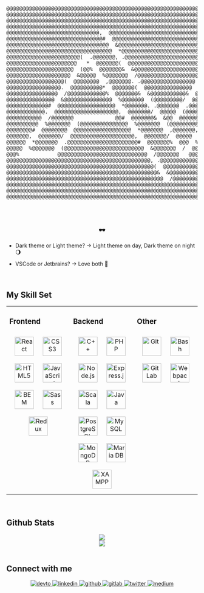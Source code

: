 <!-- <div align="center">
<img src="https://rishavanand.github.io/static/images/greetings.gif" align="center" style="width: 100%" />
</div>   -->

<pre>
<p align="center">

@@@@@@@@@@@@@@@@@@@@@@@@@@@@@@@@@@@@@@@@@@@@@@@@@@@@@@@@@@@@@@@@@@@@@@@@@@@@@@@@
@@@@@@@@@@@@@@@@@@@@@@@@@@@@@@@@@@@@@@@@@@@@@@@@@@@@@@@@@@@@@@@@@@@@@@@@@@@@@@@@
@@@@@@@@@@@@@@@@@@@@@@@@@@@@@@@@@@@@@@@@@@@@@@@@@@@@@@@@@@@@@@@@@@@@@@@@@@@@@@@@
@@@@@@@@@@@@@@@@@@@@@@@@@@@@@@@@@@@@@@@@@@@@@@@@@@@@@@@@@@@@@@@@@@@@@@@@@@@@@@@@
@@@@@@@@@@@@@@@@@@@@@@@@@@@@@,  @@@@@@@@@@@@@@@@@@@@@@@@@@@@@@@@@@@@@@@@@@@@@@@@
@@@@@@@@@@@@@@@@@@@@@@@@@@@@@@#  @@@@@@@@@@@@@@@@@@@@@@@@@@@@@@@@@@@@@@@@@@@@@@@
@@@@@@@@@@@@@@@@@@@@@@@@@@@@@@@@  &@@@@@@@@@@@@@@@@@@@@@@@@@@@@@@@@@@@@@@@@@@@@@
@@@@@@@@@@@@@@@@@@@@@@@@@@@@@@@@@  *@@@@@@@@@@@@@@@@@@@@@@@@@@@@@@@@@@@@@@@@@@@@
@@@@@@@@@@@@@@@@@@@@@@@(  .@@@@@@@, .@@@@@@@@@@@@@@@@@@@@@@@@@@@             @@@
@@@@@@@@@@@@@@@@@@@@@@   *  @@@@@@@(  @@@@@@@@@@@@@@@@@@@@@@@@@  %@@@@@@@  ,@@@@
@@@@@@@@@@@@@@@@@@@@@  (@@%  @@@@@@@&  &@@@@@@@@@@@@@@@@@@@@@&  @@@@@@@@  &@@@@@
@@@@@@@@@@@@@@@@@@@@  &@@@@@  %@@@@@@@  /@@@@@@@@@@@@@@@@@@@*  @@@@@@@%  @@@@@@@
@@@@@@@@@@@@@@@@@@(  @@@@@@@@  ,@@@@@@@. .@@@@@@@@@@@@@@@@@  ,@@@@@@@,  @@@@@@@@
@@@@@@@@@@@@@@@@@.  @@@@@@@@@@*  @@@@@@@(  @@@@@@@@@@@@@@@  #@@@@@@@  ,@@@@@@@@@
@@@@@@@@@@@@@@@@  /@@@@@@@@@@@@%  @@@@@@@&  &@@@@@@@@@@@&  @@@@@@@@  &@@@@@@@@@@
@@@@@@@@@@@@@@@  &@@@@@@@@@@@@@@@  %@@@@@@@  (@@@@@@@@@/  @@@@@@@%  @@@@@@@@@@@@
@@@@@@@@@@@@@#  @@@@@@@@@@@@@@@@@@  *@@@@@@@. .@@@@@@@  .@@@@@@@,  @@@@@@@@@@@@@
@@@@@@@@@@@@.  @@@@@@@@@@@@@@@@@@@@,  @@@@@@@/  @@@@@  (@@@@@@@  ,@@@@@@@@@@@@@@
@@@@@@@@@@@  /@@@@@@@             @@#  @@@@@@@&  &@@  @@@@@@@@  &@@@@@@@@@@@@@@@
@@@@@@@@@@  %@@@@@@@  (@@@@@@@@@@@@@@@  %@@@@@@@  (@@@@@@@@@&  @@@@@@@@@@@@@@@@@
@@@@@@@@#  @@@@@@@@  @@@@@@@@@@@@@@@@@@  *@@@@@@@  ,@@@@@@@,  @@@@@@@@@@@@@@@@@@
@@@@@@@,  @@@@@@@/  @@@@@@@@@@@@@@@@@@@@,  @@@@@@@/  @@@@@  ,@@@@@@@@@@@@@@@@@@@
@@@@@@  *@@@@@@@  .@@@@@@@@@@@@@@@@@@@@@@#  @@@@@@@%  @@@  %@@@@@@@@@@@@@@@@@@@@
@@@@@  %@@@@@@@  (@@@@@@@@@@@@@@@@@@@@@@@@@  &@@@@@@@  /  @@@@@@@@@@@@@@@@@@@@@@
@@@%            @@@@@@@@@@@@@@@@@@@@@@@@@@@@  /@@@@@@@   @@@@@@@@@@@@@@@@@@@@@@@
@@@@@@@@@@@@@@@@@@@@@@@@@@@@@@@@@@@@@@@@@@@@@, .@@@@@@@@@@@@@@@@@@@@@@@@@@@@@@@@
@@@@@@@@@@@@@@@@@@@@@@@@@@@@@@@@@@@@@@@@@@@@@@(  @@@@@@@@@@@@@@@@@@@@@@@@@@@@@@@
@@@@@@@@@@@@@@@@@@@@@@@@@@@@@@@@@@@@@@@@@@@@@@@&  &@@@@@@@@@@@@@@@@@@@@@@@@@@@@@
@@@@@@@@@@@@@@@@@@@@@@@@@@@@@@@@@@@@@@@@@@@@@@@@@  /@@@@@@@@@@@@@@@@@@@@@@@@@@@@
@@@@@@@@@@@@@@@@@@@@@@@@@@@@@@@@@@@@@@@@@@@@@@@@@@@@@@@@@@@@@@@@@@@@@@@@@@@@@@@@
@@@@@@@@@@@@@@@@@@@@@@@@@@@@@@@@@@@@@@@@@@@@@@@@@@@@@@@@@@@@@@@@@@@@@@@@@@@@@@@@
@@@@@@@@@@@@@@@@@@@@@@@@@@@@@@@@@@@@@@@@@@@@@@@@@@@@@@@@@@@@@@@@@@@@@@@@@@@@@@@@

</p>
</pre>
  

### <div align="center">🕶️</div>  
  

- Dark theme or Light theme? -> Light theme on day, Dark theme on night 🌖  
  

- VSCode or Jetbrains? -> Love both 🙈  

<br/>  


## My Skill Set  
<table><tr><td valign="top" width="33%">



### Frontend  
<div align="center">  
<img style="margin: 10px" src="https://profilinator.rishav.dev/skills-assets/react-original-wordmark.svg" alt="React" height="50" />  
<img style="margin: 10px" src="https://profilinator.rishav.dev/skills-assets/css3-original-wordmark.svg" alt="CSS3" height="50" />  
<img style="margin: 10px" src="https://profilinator.rishav.dev/skills-assets/html5-original-wordmark.svg" alt="HTML5" height="50" />  
<img style="margin: 10px" src="https://profilinator.rishav.dev/skills-assets/javascript-original.svg" alt="JavaScript" height="50" />  
<img style="margin: 10px" src="https://profilinator.rishav.dev/skills-assets/bem.svg" alt="BEM" height="50" />  
<img style="margin: 10px" src="https://profilinator.rishav.dev/skills-assets/sass-original.svg" alt="Sass" height="50" />  
<img style="margin: 10px" src="https://profilinator.rishav.dev/skills-assets/redux-original.svg" alt="Redux" height="50" />  
</div>

</td><td valign="top" width="33%">



### Backend  
<div align="center">  
<img style="margin: 10px" src="https://profilinator.rishav.dev/skills-assets/cplusplus-original.svg" alt="C++" height="50" />  
<img style="margin: 10px" src="https://profilinator.rishav.dev/skills-assets/php-original.svg" alt="PHP" height="50" />  
<img style="margin: 10px" src="https://profilinator.rishav.dev/skills-assets/nodejs-original-wordmark.svg" alt="Node.js" height="50" />  
<img style="margin: 10px" src="https://profilinator.rishav.dev/skills-assets/express-original-wordmark.svg" alt="Express.js" height="50" />  
<img style="margin: 10px" src="https://profilinator.rishav.dev/skills-assets/scala-original-wordmark.svg" alt="Scala" height="50" />  
<img style="margin: 10px" src="https://profilinator.rishav.dev/skills-assets/java-original-wordmark.svg" alt="Java" height="50" />  
<img style="margin: 10px" src="https://profilinator.rishav.dev/skills-assets/postgresql-original-wordmark.svg" alt="PostgreSQL" height="50" />  
<img style="margin: 10px" src="https://profilinator.rishav.dev/skills-assets/mysql-original-wordmark.svg" alt="MySQL" height="50" />  
<img style="margin: 10px" src="https://profilinator.rishav.dev/skills-assets/mongodb-original-wordmark.svg" alt="MongoDB" height="50" />  
<img style="margin: 10px" src="https://profilinator.rishav.dev/skills-assets/mariadb.png" alt="Maria DB" height="50" />  
<img style="margin: 10px" src="https://profilinator.rishav.dev/skills-assets/xampp.png" alt="XAMPP" height="50" />  
</div>

</td><td valign="top" width="33%">



### Other  
<div align="center">  
<img style="margin: 10px" src="https://profilinator.rishav.dev/skills-assets/git-scm-icon.svg" alt="Git" height="50" />  
<img style="margin: 10px" src="https://profilinator.rishav.dev/skills-assets/gnu_bash-icon.svg" alt="Bash" height="50" />  
<img style="margin: 10px" src="https://profilinator.rishav.dev/skills-assets/gitlab.svg" alt="GitLab" height="50" />  
<img style="margin: 10px" src="https://profilinator.rishav.dev/skills-assets/webpack-original.svg" alt="Webpack" height="50" />  
</div>

</td></tr></table>  

<br/>  


## Github Stats  
<div align="center"><img src="https://github-readme-stats.vercel.app/api?username=asinduvg&show_icons=true&count_private=true&hide_border=true" align="center" /></div>  

<div align="center"><img src="https://github-readme-stats.vercel.app/api/top-langs/?username=asinduvg&hide_border=true&layout=compact" align="center" /></div>  

<br/>  


## Connect with me  
<div align="center">
<a href="https://dev.to/asinduvg" target="_blank">
<img src=https://img.shields.io/badge/dev.to-%2308090A.svg?&style=for-the-badge&logo=dev.to&logoColor=white alt=devto style="margin-bottom: 5px;" />
</a>
<a href="https://linkedin.com/in/asinduvg" target="_blank">
<img src=https://img.shields.io/badge/linkedin-%231E77B5.svg?&style=for-the-badge&logo=linkedin&logoColor=white alt=linkedin style="margin-bottom: 5px;" />
</a>
<a href="https://github.com/asinduvg" target="_blank">
<img src=https://img.shields.io/badge/github-%2324292e.svg?&style=for-the-badge&logo=github&logoColor=white alt=github style="margin-bottom: 5px;" />
</a>
<a href="https://gitlab.com/asinduvg" target="_blank">
<img src=https://img.shields.io/badge/-GitLab-black?&style=for-the-badge&logo=gitlab&logoColor=white alt=gitlab style="margin-bottom: 5px;" />
</a>
<a href="https://twitter.com/asinduvg" target="_blank">
<img src=https://img.shields.io/badge/twitter-%2300acee.svg?&style=for-the-badge&logo=twitter&logoColor=white alt=twitter style="margin-bottom: 5px;" />
</a>
<a href="https://medium.com/asinduvg" target="_blank">
<img src=https://img.shields.io/badge/medium-%23292929.svg?&style=for-the-badge&logo=medium&logoColor=white alt=medium style="margin-bottom: 5px;" />
</a>  
</div>  

<br />
